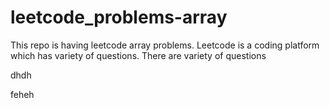 # leetcode_problems-array
This repo is having leetcode array problems.
Leetcode is a coding platform which has variety of questions.
There are variety of questions

dhdh

feheh
